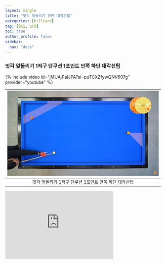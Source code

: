```yaml
---
layout: single
title: "엇각 앞돌리기 하단 대각선팁"
categories: [billiard]
tag: [연습, 실전]
toc: true
author_profile: false
sidebar:
  nav: "docs"
---
```


### 엇각 앞돌리기 1적구 단쿠션 1포인트 안쪽 하단 대각선팁

{% include video id="jMUAjPaIJPA?si=puTCXZfywQNV607g" provider="youtube" %}

| [![엇각 앞돌리기 1적구 단쿠션 1포인트 안쪽 하단 대각선팁](/images/%EC%95%9E%EB%8F%8C%EB%A6%AC%EA%B8%B0%20%EC%97%87%EA%B0%81%201%EC%A0%81%EA%B5%AC%20%EB%8B%A8%EC%BF%A0%EC%85%98%201%ED%8F%AC%EC%9D%B8%ED%8A%B8%20%EC%95%88%EC%AA%BD.png)](https://1drv.ms/p/s!AuJKpwyYpUY9_BnxroOTjVZSC83C?e=bDS4qr) |
| :---: |
| [엇각 앞돌리기 1적구 단쿠션 1포인트 안쪽 하단 대각선팁](https://youtu.be/jMUAjPaIJPA?si=ydqjFHEomFVOlmvH) |


<iframe src="https://onedrive.live.com/embed?resid=3D46A5980CA74AE2%2115897&amp;authkey=!AMuuj_fl9xgUTkE&amp;em=2&amp;wdAr=1.7777777777777777&amp;wdEaaCheck=1" width="350px" height="221px" frameborder="0">포함된 <a target="_blank" href="https://office.com">Microsoft Office</a> 프레젠테이션, 제공: <a target="_blank" href="https://office.com/webapps">Office</a></iframe>
